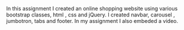 In this assignment I created an online shopping website using various bootstrap classes, html , css and jQuery.
I created navbar, carousel , jumbotron, tabs and footer.
In my assignment I also embeded a video.
